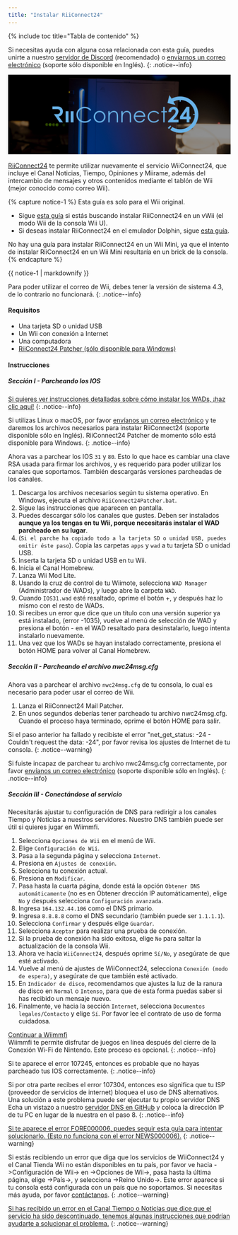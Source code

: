 ```yaml
---
title: "Instalar RiiConnect24"
---
```


{% include toc title="Tabla de contenido" %}

Si necesitas ayuda con alguna cosa relacionada con esta guía, puedes unirte a nuestro [servidor de Discord](https://discord.gg/b4Y7jfD) (recomendado) o [enviarnos un correo electrónico](mailto:support@riiconnect24.net) (soporte sólo disponible en Inglés).
{: .notice--info}

![Logotipo de RiiConnect24](/images/WiiRC24Logo.jpg)

[RiiConnect24](https://rc24.xyz/) te permite utilizar nuevamente el servicio WiiConnect24, que incluye el Canal Noticias, Tiempo, Opiniones y Miirame, además del intercambio de mensajes y otros contenidos mediante el tablón de Wii (mejor conocido como correo Wii).

{% capture notice-1 %}
Esta guía es solo para el Wii original.

- Sigue [esta guía](riiconnect24-vwii) si estás buscando instalar RiiConnect24 en un vWii (el modo Wii de la consola Wii U).
- Si deseas instalar RiiConnect24 en el emulador Dolphin, sigue [esta guía](riiconnect24-vwii).

No hay una guía para instalar RiiConnect24 en un Wii Mini, ya que el intento de instalar RiiConnect24 en un Wii Mini resultaría en un brick de la consola.
{% endcapture %}

<div class="notice--warning">{{ notice-1 | markdownify }}</div>

Para poder utilizar el correo de Wii, debes tener la versión de sistema 4.3, de lo contrario no funcionará.
{: .notice--info}

#### Requisitos

* Una tarjeta SD o unidad USB
* Un Wii con conexión a Internet
* Una computadora
* [RiiConnect24 Patcher (sólo disponible para Windows)](https://github.com/RiiConnect24/RiiConnect24-Patcher/releases)

#### Instrucciones

##### Sección I - Parcheando los IOS

[Si quieres ver instrucciones detalladas sobre cómo instalar los WADs, ¡haz clic aquí!](wiimodlite)
{: .notice--info}

Si utilizas Linux o macOS, por favor [envíanos un correo electrónico](mailto:support@riiconnect24.net) y te daremos los archivos necesarios para instalar RiiConnect24 (soporte disponible sólo en Inglés). RiiConnect24 Patcher de momento sólo está disponible para Windows.
{: .notice--info}

Ahora vas a parchear los IOS `31` y `80`. Esto lo que hace es cambiar una clave RSA usada para firmar los archivos, y es requerido para poder utilizar los canales que soportamos. También descargarás versiones parcheadas de los canales.

1. Descarga los archivos necesarios según tu sistema operativo. En Windows, ejecuta el archivo `RiiConnect24Patcher.bat`.
2. Sigue las instrucciones que aparecen en pantalla.
3. Puedes descargar sólo los canales que gustes. Deben ser instalados **aunque ya los tengas en tu Wii, porque necesitarás instalar el WAD parcheado en su lugar**.
4. (`Si el parche ha copiado todo a la tarjeta SD o unidad USB, puedes omitir éste paso`). Copia las carpetas `apps` y `wad` a tu tarjeta SD o unidad USB.
5. Inserta la tarjeta SD o unidad USB en tu Wii.
6. Inicia el Canal Homebrew.
7. Lanza Wii Mod Lite.
8. Usando la cruz de control de tu Wiimote, selecciona `WAD Manager` (Administrador de WADs), y luego abre la carpeta `WAD`.
9. Cuando `IOS31.wad` esté resaltado, oprime el botón +, y después haz lo mismo con el resto de WADs.
10. Si recibes un error que dice que un título con una versión superior ya está instalado, (error -1035), vuelve al menú de selección de WAD y presiona el botón - en el WAD resaltado para desinstalarlo, luego intenta instalarlo nuevamente.
11. Una vez que los WADs se hayan instalado correctamente, presiona el botón HOME para volver al Canal Homebrew.

##### Sección II - Parcheando el archivo nwc24msg.cfg

Ahora vas a parchear el archivo `nwc24msg.cfg` de tu consola, lo cual es necesario para poder usar el correo de Wii.

1. Lanza el RiiConnect24 Mail Patcher.
2. En unos segundos deberías tener parcheado tu archivo nwc24msg.cfg. Cuando el proceso haya terminado, oprime el botón HOME para salir.

Si el paso anterior ha fallado y recibiste el error "net_get_status: -24 - Couldn't request the data: -24", por favor revisa los ajustes de Internet de tu consola.
{: .notice--warning}

Si fuiste incapaz de parchear tu archivo nwc24msg.cfg correctamente, por favor [envíanos un correo electrónico](mailto:support@riiconnect24.net) (soporte disponible sólo en Inglés).
{: .notice--info}

##### Sección III - Conectándose al servicio

Necesitarás ajustar tu configuración de DNS para redirigir a los canales Tiempo y Noticias a nuestros servidores. Nuestro DNS también puede ser útil si quieres jugar en Wiimmfi.

1. Selecciona `Opciones de Wii` en el menú de Wii.
2. Elige `Configuración de Wii`.
3. Pasa a la segunda página y selecciona `Internet`.
4. Presiona en `Ajustes de conexión`.
5. Selecciona tu conexión actual.
6. Presiona en `Modificar`.
7. Pasa hasta la cuarta página, donde está la opción `Obtener DNS automáticamente` (no es en Obtener drección IP automáticamente), elige `No` y después selecciona `Configuración avanzada`.
8. Ingresa `164.132.44.106` como el DNS primario.
9. Ingresa `8.8.8.8` como el DNS secundario (también puede ser `1.1.1.1`).
10. Selecciona `Confirmar` y después elige `Guardar`.
11. Selecciona `Aceptar` para realizar una prueba de conexión.
12. Si la prueba de conexión ha sido exitosa, elige `No` para saltar la actualización de la consola Wii.
13. Ahora ve hacia `WiiConnect24`, después oprime `Sí/No`, y asegúrate de que esté activado.
14. Vuelve al menú de ajustes de WiiConnect24, selecciona `Conexión (modo de espera)`, y asegúrate de que también esté activado.
15. En `Indicador de disco`, recomendamos que ajustes la luz de la ranura de disco en `Normal` o `Intenso`, para que de esta forma puedas saber si has recibido un mensaje nuevo.
16. Finalmente, ve hacia la sección `Internet`, selecciona `Documentos legales/Contacto` y elige `Sí`. Por favor lee el contrato de uso de forma cuidadosa.


[Continuar a Wiimmfi](wiimmfi)<br> Wiimmfi te permite disfrutar de juegos en línea después del cierre de la Conexión Wi-Fi de Nintendo. Este proceso es opcional.
{: .notice--info}

Si te aparece el error 107245, entonces es probable que no hayas parcheado tus IOS correctamente.
{: .notice--info}

Si por otra parte recibes el error 107304, entonces eso significa que tu ISP (proveedor de servicios de internet) bloquea el uso de DNS alternativos. Una solución a este problema puede ser ejecutar tu propio servidor DNS Echa un vistazo a nuestro [servidor DNS en GitHub](https://github.com/RiiConnect24/DNS-Server) y coloca la dirección IP de tu PC en lugar de la nuestra en el paso 8.
{: .notice--info}

[Si te aparece el error FORE000006, puedes seguir esta guía para intentar solucionarlo. (Esto no funciona con el error NEWS000006).](riiconnect24-batteryfix)
{: .notice--warning}

Si estás recibiendo un error que diga que los servicios de WiiConnect24 y el Canal Tienda Wii no están disponibles en tu país, por favor ve hacia ->Configuración de Wii-> en ->Opciones de Wii->, pasa hasta la última página, elige ->País->, y selecciona ->Reino Unido->. Este error aparece si tu consola está configurada con un país que no soportamos. Si necesitas más ayuda, por favor [contáctanos](mailto:support@riiconnect24.net).
{: .notice--warning}

[Si has recibido un error en el Canal Tiempo o Noticias que dice que el servicio ha sido descontinuado, tenemos algunas instrucciones que podrían ayudarte a solucionar el problema.](riiconnect24-troubleshooting)
{: .notice--warning}
